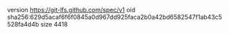version https://git-lfs.github.com/spec/v1
oid sha256:629d5acaf6f6f0845a0d967dd925faca2b0a42bd6582547f1ab43c5528fa4d4b
size 4418
